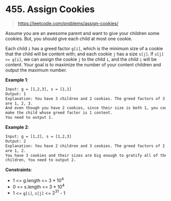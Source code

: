 # 455. Assign Cookies

> <https://leetcode.com/problems/assign-cookies/>

Assume you are an awesome parent and want to give your children some cookies.
But, you should give each child at most one cookie.

Each child `i` has a greed factor `g[i]`, which is the minimum size of a cookie
that the child will be content with; and each cookie `j` has a size `s[j]`. If
`s[j] >= g[i]`, we can assign the cookie `j` to the child `i`, and the child `i`
will be content. Your goal is to maximize the number of your content children
and output the maximum number.

**Example 1**:

```txt
Input: g = [1,2,3], s = [1,1]
Output: 1
Explanation: You have 3 children and 2 cookies. The greed factors of 3 children
are 1, 2, 3.
And even though you have 2 cookies, since their size is both 1, you could only
make the child whose greed factor is 1 content.
You need to output 1.
```

**Example 2**:

```txt
Input: g = [1,2], s = [1,2,3]
Output: 2
Explanation: You have 2 children and 3 cookies. The greed factors of 2 children
are 1, 2.
You have 3 cookies and their sizes are big enough to gratify all of the
children, You need to output 2.
```

**Constraints**:

- 1 <= g.length <= 3 * $10^4$
- 0 <= s.length <= 3 * $10^4$
- 1 <= `g[i]`, `s[j]` <= $2^{31}$ - 1
